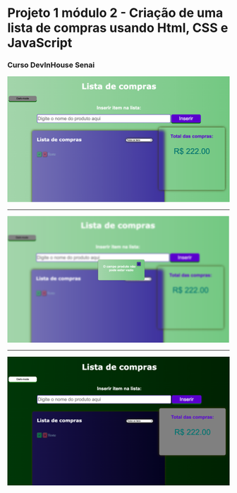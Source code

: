 <h1>Projeto 1 módulo 2 - Criação de uma lista de compras usando Html, CSS e JavaScript</h1>
<h3>Curso DevInHouse Senai</h3>

<p align="center"><img src="https://github.com/Edu2805/Modulo-2-Projeto_Avaliativo-1/blob/main/img/screen3.png" title="Readme"/></p>
<hr>
<p align="center"><img src="https://github.com/Edu2805/Modulo-2-Projeto_Avaliativo-1/blob/main/img/screen2.png" title="Readme"/></p>
<hr>
<p align="center"><img src="https://github.com/Edu2805/Modulo-2-Projeto_Avaliativo-1/blob/main/img/screen1.png" title="Readme"/></p>

